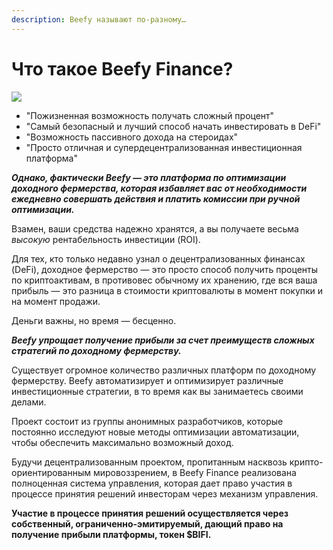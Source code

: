 ```yaml
---
description: Beefy называют по-разному…
---
```


# Что такое Beefy Finance?

![](../.gitbook/assets/bulletin-what-is-beefy-finance.png)

* "Пожизненная возможность получать сложный процент"
* "Самый безопасный и лучший способ начать инвестировать в DeFi"
* "Возможность пассивного дохода на стероидах"
* "Просто отличная и супердецентрализованная инвестиционная платформа"

_**Однако, фактически Beefy — это платформа по оптимизации доходного фермерства, которая избавляет вас от необходимости ежедневно совершать действия и платить комиссии при ручной оптимизации.**_

Взамен, ваши средства надежно хранятся, а вы получаете весьма _высокую_ рентабельность инвестиции \(ROI\).

Для тех, кто только недавно узнал о децентрализованных финансах \(DeFi\), доходное фермерство — это просто способ получить проценты по криптоактивам, в противовес обычному их хранению, где вся ваша прибыль — это разница в стоимости криптовалюты в момент покупки и на момент продажи.

Деньги важны, но время — бесценно.

_**Beefy упрощает получение прибыли за счет преимуществ сложных стратегий по доходному фермерству.**_

Существует огромное количество различных платформ по доходному фермерству. Beefy автоматизирует и оптимизирует различные инвестиционные стратегии, в то время как вы занимаетесь своими делами.

Проект состоит из группы анонимных разработчиков, которые постоянно исследуют новые методы оптимизации автоматизации, чтобы обеспечить максимально возможный доход.

Будучи децентрализованным проектом, пропитанным насквозь крипто-ориентированным мировоззрением, в Beefy Finance реализована полноценная система управления, которая дает право участия в процессе принятия решений инвесторам через механизм управления.

**Участие в процессе принятия решений осуществляется через собственный, ограниченно-эмитируемый, дающий право на получение прибыли платформы, токен $BIFI.**

